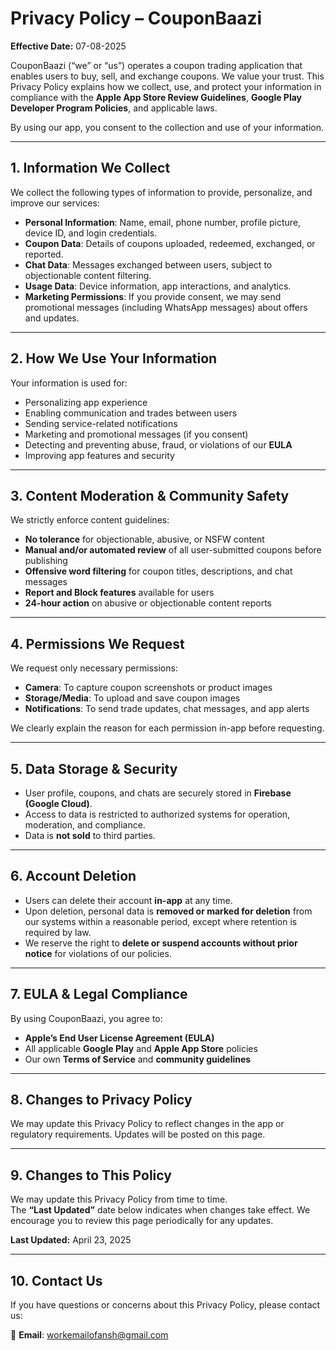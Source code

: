 # Privacy Policy – CouponBaazi

**Effective Date:** 07-08-2025

CouponBaazi (“we” or “us”) operates a coupon trading application that enables users to buy, sell, and exchange coupons. We value your trust. This Privacy Policy explains how we collect, use, and protect your information in compliance with the **Apple App Store Review Guidelines**, **Google Play Developer Program Policies**, and applicable laws.

By using our app, you consent to the collection and use of your information.

---

## 1. Information We Collect
We collect the following types of information to provide, personalize, and improve our services:

- **Personal Information**: Name, email, phone number, profile picture, device ID, and login credentials.  
- **Coupon Data**: Details of coupons uploaded, redeemed, exchanged, or reported.  
- **Chat Data**: Messages exchanged between users, subject to objectionable content filtering.  
- **Usage Data**: Device information, app interactions, and analytics.  
- **Marketing Permissions**: If you provide consent, we may send promotional messages (including WhatsApp messages) about offers and updates.

---

## 2. How We Use Your Information
Your information is used for:

- Personalizing app experience  
- Enabling communication and trades between users  
- Sending service-related notifications  
- Marketing and promotional messages (if you consent)  
- Detecting and preventing abuse, fraud, or violations of our **EULA**  
- Improving app features and security

---

## 3. Content Moderation & Community Safety
We strictly enforce content guidelines:

- **No tolerance** for objectionable, abusive, or NSFW content  
- **Manual and/or automated review** of all user-submitted coupons before publishing  
- **Offensive word filtering** for coupon titles, descriptions, and chat messages  
- **Report and Block features** available for users  
- **24-hour action** on abusive or objectionable content reports

---

## 4. Permissions We Request
We request only necessary permissions:

- **Camera**: To capture coupon screenshots or product images  
- **Storage/Media**: To upload and save coupon images  
- **Notifications**: To send trade updates, chat messages, and app alerts  

We clearly explain the reason for each permission in-app before requesting.

---

## 5. Data Storage & Security
- User profile, coupons, and chats are securely stored in **Firebase (Google Cloud)**.  
- Access to data is restricted to authorized systems for operation, moderation, and compliance.  
- Data is **not sold** to third parties.

---

## 6. Account Deletion
- Users can delete their account **in-app** at any time.  
- Upon deletion, personal data is **removed or marked for deletion** from our systems within a reasonable period, except where retention is required by law.  
- We reserve the right to **delete or suspend accounts without prior notice** for violations of our policies.

---

## 7. EULA & Legal Compliance
By using CouponBaazi, you agree to:

- **Apple’s End User License Agreement (EULA)**  
- All applicable **Google Play** and **Apple App Store** policies  
- Our own **Terms of Service** and **community guidelines**

---

## 8. Changes to Privacy Policy
We may update this Privacy Policy to reflect changes in the app or regulatory requirements. Updates will be posted on this page.

---

## 9. Changes to This Policy
We may update this Privacy Policy from time to time.  
The **“Last Updated”** date below indicates when changes take effect. We encourage you to review this page periodically for any updates.

**Last Updated:** April 23, 2025

---

## 10. Contact Us
If you have questions or concerns about this Privacy Policy, please contact us:

📧 **Email**: workemailofansh@gmail.com

